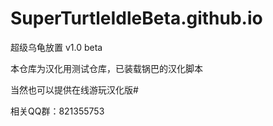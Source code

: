 # SuperTurtleIdleBeta.github.io

超级乌龟放置 v1.0 beta

本仓库为汉化用测试仓库，已装载锅巴的汉化脚本

当然也可以提供在线游玩汉化版#

相关QQ群：821355753
